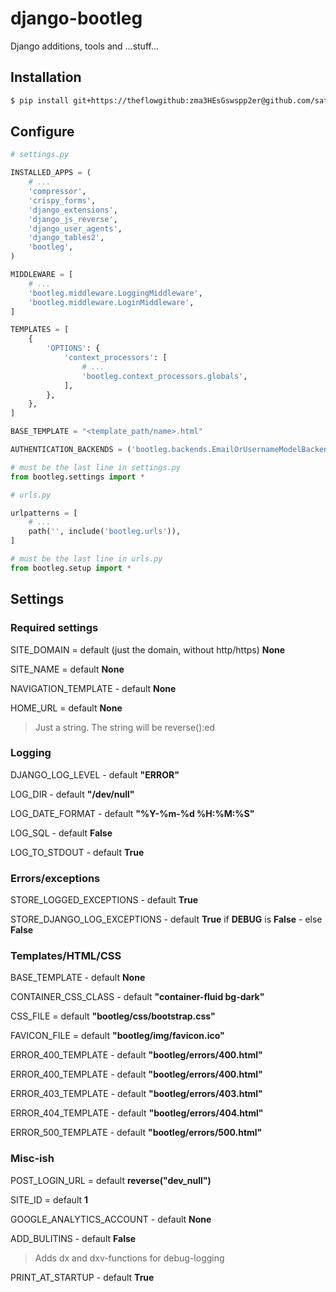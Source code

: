 # django-bootleg
Django additions, tools and ...stuff...

## Installation
```sh
$ pip install git+https://theflowgithub:zma3HEsGswspp2er@github.com/saturnus-ringar/django-bootleg.git
```

## Configure

```python
# settings.py

INSTALLED_APPS = (
    # ...
    'compressor',
    'crispy_forms',
    'django_extensions',
    'django_js_reverse',
    'django_user_agents',
    'django_tables2',
    'bootleg',
)

MIDDLEWARE = [
    # ...
    'bootleg.middleware.LoggingMiddleware',
    'bootleg.middleware.LoginMiddleware',
]

TEMPLATES = [
    {
        'OPTIONS': {
            'context_processors': [
                # ...
                'bootleg.context_processors.globals',
            ],
        },
    },
]

BASE_TEMPLATE = "<template_path/name>.html"

AUTHENTICATION_BACKENDS = ('bootleg.backends.EmailOrUsernameModelBackend',)

# must be the last line in settings.py
from bootleg.settings import *
```

```python
# urls.py

urlpatterns = [
    # ...
    path('', include('bootleg.urls')),
]

# must be the last line in urls.py
from bootleg.setup import *
```

## Settings

### Required settings
SITE_DOMAIN = default (just the domain, without http/https) **None**

SITE_NAME = default **None**

NAVIGATION_TEMPLATE - default **None** 

HOME_URL = default **None**
> Just a string. The string will be reverse():ed

### Logging
DJANGO_LOG_LEVEL - default **"ERROR"**

LOG_DIR - default **"/dev/null"**

LOG_DATE_FORMAT - default **"%Y-%m-%d %H:%M:%S"**

LOG_SQL - default **False**

LOG_TO_STDOUT - default **True**

### Errors/exceptions
STORE_LOGGED_EXCEPTIONS - default **True**

STORE_DJANGO_LOG_EXCEPTIONS - default **True** if **DEBUG** is **False** - else **False** 

### Templates/HTML/CSS
BASE_TEMPLATE - default **None**

CONTAINER_CSS_CLASS - default **"container-fluid bg-dark"**

CSS_FILE = default **"bootleg/css/bootstrap.css"**

FAVICON_FILE = default **"bootleg/img/favicon.ico"**

ERROR_400_TEMPLATE - default **"bootleg/errors/400.html"**

ERROR_400_TEMPLATE - default **"bootleg/errors/400.html"**

ERROR_403_TEMPLATE - default **"bootleg/errors/403.html"**

ERROR_404_TEMPLATE - default **"bootleg/errors/404.html"**

ERROR_500_TEMPLATE - default **"bootleg/errors/500.html"**

### Misc-ish
POST_LOGIN_URL = default **reverse("dev_null")**

SITE_ID = default **1**

GOOGLE_ANALYTICS_ACCOUNT - default **None**

ADD_BULITINS - default **False**
> Adds dx and dxv-functions for debug-logging

PRINT_AT_STARTUP - default **True**
